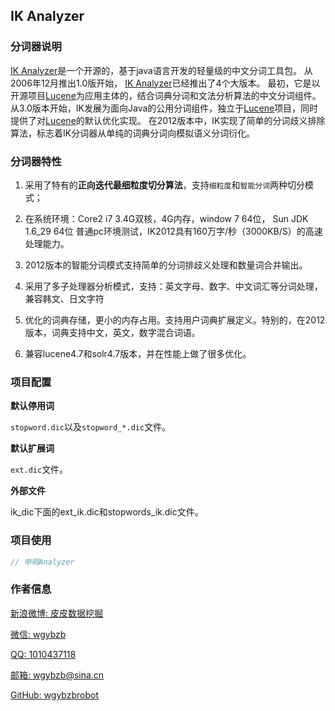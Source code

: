 ## IK Analyzer

### 分词器说明

[IK Analyzer](https://code.google.com/p/ik-analyzer/)是一个开源的，基于java语言开发的轻量级的中文分词工具包。
从2006年12月推出1.0版开始， [IK Analyzer](https://code.google.com/p/ik-analyzer/)已经推出了4个大版本。
最初，它是以开源项目[Lucene](http://lucene.apache.org/)为应用主体的，结合词典分词和文法分析算法的中文分词组件。
从3.0版本开始，IK发展为面向Java的公用分词组件，独立于[Lucene](http://lucene.apache.org/)项目，同时提供了对[Lucene](http://lucene.apache.org/)的默认优化实现。
在2012版本中，IK实现了简单的分词歧义排除算法，标志着IK分词器从单纯的词典分词向模拟语义分词衍化。

### 分词器特性

1. 采用了特有的**正向迭代最细粒度切分算法**，支持`细粒度`和`智能分词`两种切分模式；

2. 在系统环境：Core2 i7 3.4G双核，4G内存，window 7 64位， Sun JDK 1.6_29 64位 普通pc环境测试，IK2012具有160万字/秒（3000KB/S）的高速处理能力。

3. 2012版本的智能分词模式支持简单的分词排歧义处理和数量词合并输出。

4. 采用了多子处理器分析模式，支持：英文字母、数字、中文词汇等分词处理，兼容韩文、日文字符

5. 优化的词典存储，更小的内存占用。支持用户词典扩展定义。特别的，在2012版本，词典支持中文，英文，数字混合词语。

6. 兼容lucene4.7和solr4.7版本，并在性能上做了很多优化。

### 项目配置

**默认停用词**

`stopword.dic`以及`stopword_*.dic`文件。

**默认扩展词**

`ext.dic`文件。

**外部文件**

ik_dic下面的ext_ik.dic和stopwords_ik.dic文件。

### 项目使用

```java
// 申明Analyzer

```

### 作者信息

[新浪微博: 皮皮数据挖掘](http://www.weibo.com/u/1862087393 "新浪微博")

[微信: wgybzb](https://github.com/wgybzbrobot "微信")

[QQ: 1010437118](https://github.com/wgybzbrobot "QQ")

[邮箱: wgybzb@sina.cn](https://github.com/wgybzbrobot "邮箱")

[GitHub: wgybzbrobot](https://github.com/wgybzbrobot "GitHub首页")
